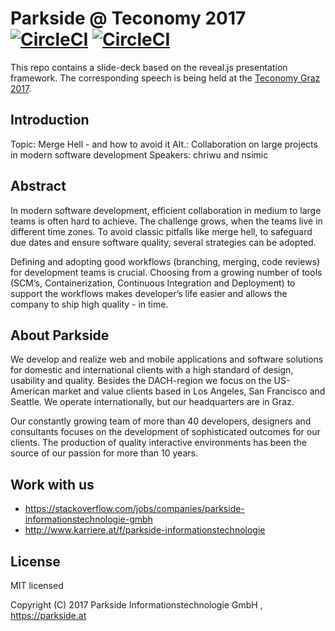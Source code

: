 # Parkside @ Teconomy 2017 [![CircleCI](https://circleci.com/gh/chriwu/ps-tec-2017/tree/chris-detailed-notes.svg?style=svg&circle-token=7d6fc3a39af8cc275b53a697624560b58c85ecf4)](https://circleci.com/gh/chriwu/ps-tec-2017/tree/chris-detailed-notes) [![CircleCI](https://circleci.com/gh/chriwu/ps-tec-2017/tree/chris-detailed-notes.svg?style=shield&circle-token=7d6fc3a39af8cc275b53a697624560b58c85ecf4)](https://circleci.com/gh/chriwu/ps-tec-2017/tree/chris-detailed-notes)

This repo contains a slide-deck based on the reveal.js presentation framework. The corresponding speech is being held at the [Teconomy Graz 2017](https://iaeste.at/en/teconomy_graz).


## Introduction

Topic: Merge Hell - and how to avoid it
Alt.: Collaboration on large projects in modern software development
Speakers: chriwu and nsimic


## Abstract

In modern software development, efficient collaboration in medium to large teams is often hard to achieve. The challenge grows, when the teams live in different time zones. To avoid classic pitfalls like merge hell, to safeguard due dates and ensure software quality, several strategies can be adopted. 

Defining and adopting good workflows (branching, merging, code reviews) for development teams is crucial. Choosing from a growing number of tools (SCM’s, Containerization, Continuous Integration and Deployment) to support the workflows makes developer’s life easier and allows the company to ship high quality - in time.


## About Parkside

We develop and realize web and mobile applications and software solutions for domestic and international clients with a high standard of design, usability and quality. Besides the DACH-region we focus on the US-American market and value clients based in Los Angeles, San Francisco and Seattle. We operate internationally, but our headquarters are in Graz.

Our constantly growing team of more than 40 developers, designers and consultants focuses on the development of sophisticated outcomes for our clients. The production of quality interactive environments has been the source of our passion for more than 10 years.


## Work with us
- https://stackoverflow.com/jobs/companies/parkside-informationstechnologie-gmbh
- http://www.karriere.at/f/parkside-informationstechnologie


## License

MIT licensed

Copyright (C) 2017 Parkside Informationstechnologie GmbH , https://parkside.at
